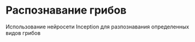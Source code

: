 # Распознавание грибов

Использование нейросети Inception для разпознавания определенных видов грибов
